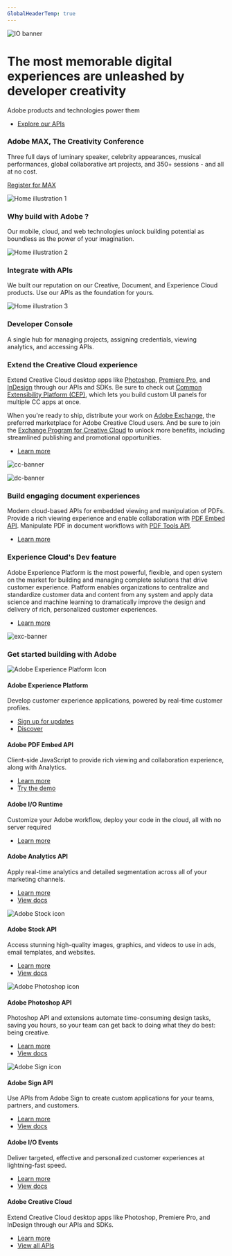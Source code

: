 ```yaml
---
GlobalHeaderTemp: true  
---
```


<Hero slots="image, heading, text, buttons" variant="fullwidth" background="rgb(51, 51, 51)" />

![IO banner](images/io-banner.png)

# The most memorable digital experiences are unleashed by developer creativity

Adobe products and technologies power them

* [Explore our APIs](https://adobe.io/apis/)



<AnnouncementBlock slots="heading, text, button" />

### Adobe MAX, The Creativity Conference

Three full days of luminary speaker, celebrity appearances, musical performances, global collaborative art projects, and 350+ sessions - and all at no cost.

[Register for MAX](https://max.adobe.com/)



<TextBlock slots="image, heading, text" width="33%" theme="light" isCentered />

![Home illustration 1](images/home-illustration1.png)

### Why build with Adobe ?

Our mobile, cloud, and web technologies unlock building potential as boundless as the power of your imagination.



<TextBlock slots="image, heading, text" width="33%" theme="light" isCentered />

![Home illustration 2](images/home-illustration2.png)

### Integrate with APIs

We built our reputation on our Creative, Document, and Experience Cloud products. Use our APIs as the foundation for yours.  



<TextBlock slots="image, heading, text" width="33%" theme="light" isCentered />

![Home illustration 3](images/home-illustration3.png)

### Developer Console

A single hub for managing projects, assigning credentials, viewing analytics, and accessing APIs.



<TextBlock slots="heading, text1, text2, buttons, image" />

### Extend the Creative Cloud experience

Extend Creative Cloud desktop apps like [Photoshop](https://www.adobe.com/products/photoshop.html), [Premiere Pro](https://www.adobe.com/products/premiere.html), and [InDesign](https://www.adobe.com/products/indesign.html) through our APIs and SDKs. 
Be sure to check out [Common Extensibility Platform (CEP)](https://www.adobe.io/apis/creativecloud/cep.html), which lets you build custom UI panels for multiple CC apps at once.

When you're ready to ship, distribute your work on [Adobe Exchange](https://exchange.adobe.com/), the preferred marketplace for Adobe Creative Cloud users. 
And be sure to join the [Exchange Program for Creative Cloud](https://partners.adobe.com/exchangeprogram/creativecloud) to unlock more benefits, including streamlined publishing and promotional opportunities.

* [Learn more](https://www.adobe.io/apis/creativecloud.html)

![cc-banner](https://via.placeholder.com/1000x600)



<TextBlock slots="image, heading, text, buttons" />

![dc-banner](https://via.placeholder.com/1000x600)

### Build engaging document experiences

Modern cloud-based APIs for embedded viewing and manipulation of PDFs. Provide a rich viewing experience and enable collaboration with [PDF Embed API](https://www.adobe.io/apis/documentcloud/dcsdk/pdf-embed.html).
Manipulate PDF in document workflows with [PDF Tools API](https://www.adobe.io/apis/documentcloud/dcsdk/pdf-tools.html).

* [Learn more](https://www.adobe.io/apis/documentcloud.html)



<TextBlock slots="heading, text, buttons, image" />

### Experience Cloud's Dev feature

Adobe Experience Platform is the most powerful, flexible, and open system on the market for building and managing complete solutions that drive customer experience.
Platform enables organizations to centralize and standardize customer data and content from any system and apply data science and machine learning to dramatically improve the design and delivery of rich, personalized customer experiences. 

* [Learn more](https://www.adobe.io/apis/experienceplatform.html)

![exc-banner](https://via.placeholder.com/1000x600)




<TitleBlock slots="heading" />

### Get started building with Adobe



<ProductCard slots="icon, heading, text, buttons" width="33%" />

![Adobe Experience Platform Icon](icons/experience_platform_appicon_RGB_noshadow_64.svg)

#### Adobe Experience Platform

Develop customer experience applications, powered by real-time customer profiles.  

* [Sign up for updates](https://adobeiosolutionsdemo-mkt-prod1-m.adobe-campaign.com/lp/LP6)
* [Discover](/apis/experienceplatform/home.html)



<ProductCard slots="heading, text, buttons" width="33%" />

#### Adobe PDF Embed API

Client-side JavaScript to provide rich viewing and collaboration experience, along with Analytics.  

* [Learn more](/apis/documentcloud/dcsdk/viewsdk.html)
* [Try the demo](https://documentcloud.adobe.com/view-sdk-demo/index.html)



<ProductCard slots="heading, text, buttons" width="33%" />

#### Adobe I/O Runtime

Customize your Adobe workflow, deploy your code in the cloud, all with no server required  

* [Learn more](/apis/experienceplatform/runtime.html)



<ProductCard slots="heading, text, buttons" width="33%" />

#### Adobe Analytics API

Apply real-time analytics and detailed segmentation across all of your marketing channels.   

* [Learn more](/apis/experiencecloud/analytics.html)
* [View docs](/apis/experiencecloud/analytics/docs.html)



<ProductCard slots="icon, heading, text, buttons" width="33%" />

![Adobe Stock icon](icons/st_appicon_64.svg)

#### Adobe Stock API

Access stunning high-quality images, graphics, and videos to use in ads, email templates, and websites.   

* [Learn more](/apis/creativecloud/stock.html)
* [View docs](/apis/creativecloud/stock/docs.html)



<ProductCard slots="icon, heading, text, buttons" width="33%" />

![Adobe Photoshop icon](icons/ps_appicon_64.svg)

#### Adobe Photoshop API

Photoshop API and extensions automate time-consuming design tasks, saving you hours, so your team can get back to doing what they do best: being creative.   

* [Learn more](/apis/creativecloud/photo-imaging-api.html)
* [View docs](/apis/creativecloud/photo-imaging-api/api-demo.html)



<ProductCard slots="icon, heading, text, buttons" width="33%" />

![Adobe Sign icon](icons/adobe_sign_appicon_64.svg)

#### Adobe Sign API

Use APIs from Adobe Sign to create custom applications for your teams, partners, and customers.   

* [Learn more](/apis/documentcloud/sign.html)
* [View docs](/apis/documentcloud/sign/docs.html)



<ProductCard slots="heading, text, buttons" width="33%" />

#### Adobe I/O Events

Deliver targeted, effective and personalized customer experiences at lightning-fast speed.   

* [Learn more](/apis/experienceplatform/events.html)
* [View docs](/apis/experienceplatform/events/docs.html)



<ProductCard slots="heading, text, buttons" width="33%" />

#### Adobe Creative Cloud

Extend Creative Cloud desktop apps like Photoshop, Premiere Pro, and InDesign through our APIs and SDKs.   

* [Learn more](/apis/creativecloud/overview.html)
* [View all APIs](/apis/creativecloud.html)